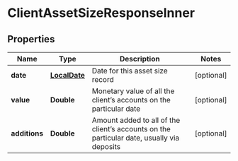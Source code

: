 
# ClientAssetSizeResponseInner

## Properties
Name | Type | Description | Notes
------------ | ------------- | ------------- | -------------
**date** | [**LocalDate**](LocalDate.md) | Date for this asset size record |  [optional]
**value** | **Double** | Monetary value of all the client’s accounts on the particular date |  [optional]
**additions** | **Double** | Amount added to all of the client’s accounts on the particular date, usually via deposits |  [optional]



